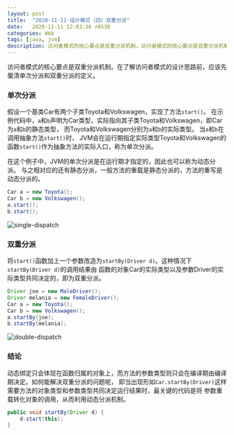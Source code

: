 ```yaml
---
layout: post
title:  "2020-11-11-设计模式（四）双重分派"
date:   2020-11-11 12:03:36 +0530
categories: Web
tags: [java, jvm]
description: 访问者模式的核心要点是双重分派机制，访问者模式的核心要点是双重分派机制。在了解访问者模式的设计思路前，应该先厘清单次分派和双重分派的定义。
---
```


访问者模式的核心要点是双重分派机制。在了解访问者模式的设计思路前，应该先厘清单次分派和双重分派的定义。

### 单次分派

假设一个基类Car有两个子类Toyota和Volkswagen，实现了方法`start()`。
在示例代码中，`a`和`b`声明为Car类型，实际指向其子类Toyota和Volkswagen，即Car为`a`和`b`的静态类型，
而Toyota和Volkswagen分别为`a`和`b`的实际类型。
当`a`和`b`在调用抽象方法`start()`时，
JVM会在运行期指定实际类型Toyota和Volkswagen的函数`start()`作为抽象方法的实际入口，称为单次分派。

在这个例子中，JVM的单次分派是在运行期才指定的，因此也可以称为动态分派。
与之相对应的还有静态分派，一般方法的重载是静态分派的，方法的重写是动态分派的。

```java
Car a = new Toyota();
Car b = new Volkswagen();
a.start();
b.start();
```

![single-dispatch](https://phaedo.github.io/blog/post-assets/2020-11/single-dispatch.png)

### 双重分派

将`start()`函数加上一个参数改造为`startBy(Driver d)`。这种情况下`startBy(Driver d)`的调用结果由
函数的对象Car的实际类型以及参数Driver的实际类型共同决定的，即为双重分派。

```java
Driver joe = new MaleDriver();
Driver melania = new FemaleDriver();
Car a = new Toyota();
Car b = new Volkswagen();
a.startBy(joe);
b.startBy(melania);
```

![double-dispatch](https://phaedo.github.io/blog/post-assets/2020-11/double-dispatch.png)


### 结论

动态绑定只会体现在函数归属的对象上，而方法的参数类型则只会在编译期由编译期决定。如何能解决双重分派的问题呢，
即当出现形如`Car.startBy(Driver)`这样需要方法的对象类型和参数类型共同决定运行结果时，最关键的代码是将
参数重载转化对象的调用，从而利用动态分派机制。

```java
public void startBy(Driver d) {
    d.start(this);
}
```
